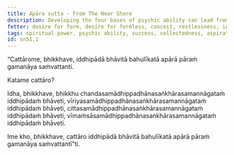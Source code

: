 ```yaml
---
title: Apāra sutta - From The Near Shore
description: Developing the four bases of psychic ability can lead from the near shore to the farther shore.
fetter: desire for form, desire for formless, conceit, restlessness, ignorance
tags: spiritual power, psychic ability, success, collectedness, aspiration, persistence, energy, mind, investigation, reflection, close examination, sn, sn51
id: sn51.1
---
```


“Cattārome, bhikkhave, iddhipādā bhāvitā bahulīkatā apārā pāraṁ gamanāya saṁvattanti.

Katame cattāro?

Idha, bhikkhave, bhikkhu chandasamādhippadhānasaṅkhārasamannāgataṁ iddhipādaṁ bhāveti, vīriyasamādhippadhānasaṅkhārasamannāgataṁ iddhipādaṁ bhāveti, cittasamādhippadhānasaṅkhārasamannāgataṁ iddhipādaṁ bhāveti, vīmaṁsāsamādhippadhānasaṅkhārasamannāgataṁ iddhipādaṁ bhāveti.

Ime kho, bhikkhave, cattāro iddhipādā bhāvitā bahulīkatā apārā pāraṁ gamanāya saṁvattantī”ti.
